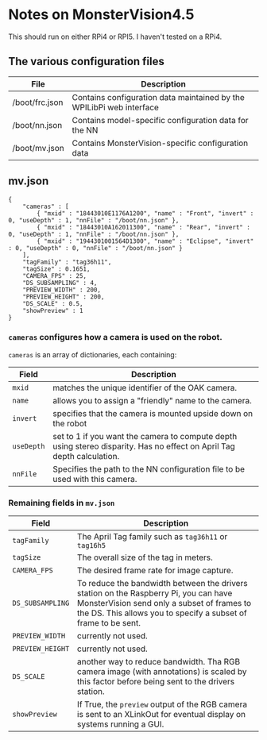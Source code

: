 # Notes on MonsterVision4.5

This should run on either RPi4 or RPI5.  I haven't tested on a RPi4.

## The various configuration files

| File | Description |
| --- | --- |
| /boot/frc.json | Contains configuration data maintained by the WPILibPi web interface |
| /boot/nn.json | Contains model-specific configuration data for the NN |
| /boot/mv.json | Contains MonsterVision-specific configuration data |

## mv.json

```
{
    "cameras" : [
        { "mxid" : "18443010E1176A1200", "name" : "Front", "invert" : 0, "useDepth" : 1, "nnFile" : "/boot/nn.json" },
        { "mxid" : "18443010A162011300", "name" : "Rear", "invert" : 0, "useDepth" : 1, "nnFile" : "/boot/nn.json" },
        { "mxid" : "1944301001564D1300", "name" : "Eclipse", "invert" : 0, "useDepth" : 0, "nnFile" : "/boot/nn.json" }
    ],
    "tagFamily" : "tag36h11",
    "tagSize" : 0.1651,
    "CAMERA_FPS" : 25,
    "DS_SUBSAMPLING" : 4,
    "PREVIEW_WIDTH" : 200,
    "PREVIEW_HEIGHT" : 200,
    "DS_SCALE" : 0.5,
    "showPreview" : 1
}
```

### `cameras` configures how a camera is used on the robot.

`cameras` is an array of dictionaries, each containing:

| Field | Description |
| --- | --- |
|`mxid`| matches the unique identifier of the OAK camera. |
|`name`| allows you to assign a "friendly" name to the camera. |
|`invert`| specifies that the camera is mounted upside down on the robot |
|`useDepth`| set to 1 if you want the camera to compute depth using stereo disparity.  Has no effect on April Tag depth calculation. |
|`nnFile`| Specifies the path to the NN configuration file to be used with this camera. |

### Remaining fields in `mv.json`

| Field | Description |
| --- | --- |
|`tagFamily`| The April Tag family such as `tag36h11` or `tag16h5`|
|`tagSize`| The overall size of the tag in meters.|
|`CAMERA_FPS`| The desired frame rate for image capture. |
|`DS_SUBSAMPLING`| To reduce the bandwidth between the drivers station on the Raspberry Pi, you can have MonsterVision send only a subset of frames to the DS.  This allows you to specify a subset of frame to be sent. |
|`PREVIEW_WIDTH`| currently not used. |
|`PREVIEW_HEIGHT`| currently not used. |
|`DS_SCALE`| another way to reduce bandwidth.  Tha RGB camera image (with annotations) is scaled by this factor before being sent to the drivers station. |
|`showPreview`| If True, the `preview` output of the RGB camera is sent to an XLinkOut for eventual display on systems running a GUI. |
